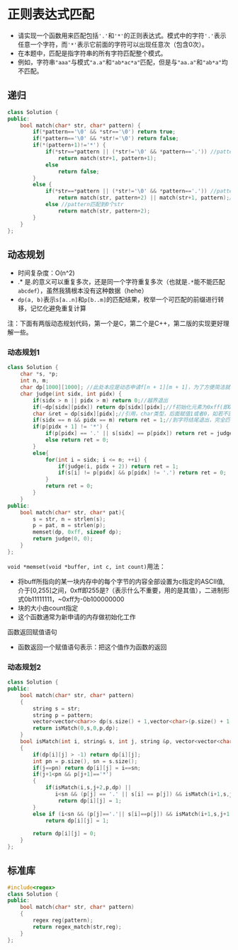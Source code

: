 # 正则表达式匹配

- 请实现一个函数用来匹配包括`'.'`和`'*'`的正则表达式。模式中的字符`'.'`表示任意一个字符，而`'*'`表示它前面的字符可以出现任意次（包含0次）。   
- 在本题中，匹配是指字符串的所有字符匹配整个模式。  
- 例如，字符串`"aaa"`与模式`"a.a"`和`"ab*ac*a"`匹配，但是与`"aa.a"`和`"ab*a"`均不匹配。

 ## 递归

```cpp
class Solution {
public:
    bool match(char* str, char* pattern) {
        if(*pattern=='\0' && *str=='\0') return true;
        if(*pattern=='\0' && *str!='\0') return false;
        if(*(pattern+1)!='*') {
            if(*str==*pattern || (*str!='\0' && *pattern=='.')) //pattern匹配str || str匹配pattern的.即任意
                return match(str+1, pattern+1);
            else
                return false;
        }
        else {
            if(*str==*pattern || (*str!='\0' && *pattern=='.')) //pattern匹配str || str匹配pattern的.即任意
                return match(str, pattern+2) || match(str+1, pattern);//当前匹配则继续下一种模式(pattern+2)，或者仍旧该模式，去匹配下一个str+1
            else //pattern匹配到0个str
                return match(str, pattern+2);
        }
    }
};
```

## 动态规划


- 时间复杂度：O(n^2)
- .* 是.的意义可以重复多次，还是同一个字符重复多次（也就是`.*`能不能匹配`abcdef`），虽然我猜根本没有这种数据（hehe）  
- `dp(a, b)`表示`s[a..n]`和`p[b..m]`的匹配结果，枚举一个可匹配的前缀进行转移，记忆化避免重复计算  

注：下面有两版动态规划代码，第一个是C，第二个是C++，第二版的实现更好理解一些。

### 动态规划1

```cpp
class Solution {
    char *s, *p;
    int n, m;
    char dp[1000][1000]; //此处本应是动态申请f[n + 1][m + 1]，为了方便简洁就算了
    char judge(int sidx, int pidx) {
        if(sidx > n || pidx > m) return 0;//越界退出
        if(~dp[sidx][pidx]) return dp[sidx][pidx];//f初始化元素为0xff(即0b11111111),在执行该函数过程中某些元素值可能变为0，这句没太看懂（去掉这句也对）
        char &ret = dp[sidx][pidx];//引用，char类型，后面赋值1或者0，如若不匹配为0匹配为1
        if(sidx == n && pidx == m) return ret = 1;//到字符结尾退出，完全匹配
        if(p[pidx + 1] != '*') {
            if(p[pidx] == '.' || s[sidx] == p[pidx]) return ret = judge(sidx + 1, pidx + 1);
            else return ret = 0;
        }
        else{
            for(int i = sidx; i <= n; ++i) {
                if(judge(i, pidx + 2)) return ret = 1;
                if(s[i] != p[pidx] && p[pidx] != '.') return ret = 0;
            }
            return ret = 0;
        }
    }
public:
    bool match(char* str, char* pat){
        s = str, n = strlen(s);
        p = pat, m = strlen(p);
        memset(dp, 0xff, sizeof dp);
        return judge(0, 0);
    }
};
```

`void *memset(void *buffer, int c, int count)`用法：  
- 将buff所指向的某一块内存中的每个字节的内容全部设置为c指定的ASCII值,介于[0,255]之间，0xff即255是?（表示什么不重要，用的是其值），二进制形式0b11111111，~0xff为-0b100000000     
- 块的大小由count指定  
- 这个函数通常为新申请的内存做初始化工作  

函数返回赋值语句
- 函数返回一个赋值语句表示：把这个值作为函数的返回

### 动态规划2

```cpp
class Solution {
public:
    bool match(char* str, char* pattern)
    {
        string s = str;
        string p = pattern;
        vector<vector<char>> dp(s.size() + 1,vector<char>(p.size() + 1,-1));
        return isMatch(0,s,0,p,dp);
    }
    bool isMatch(int i, string& s, int j, string &p, vector<vector<char>> &dp)
    {
        if(dp[i][j] > -1) return dp[i][j];
        int pn = p.size(), sn = s.size();
        if(j==pn) return dp[i][j] = i==sn;
        if(j+1<pn && p[j+1]=='*')
        {
            if(isMatch(i,s,j+2,p,dp) ||
               i<sn && (p[j] == '.' || s[i] == p[j]) && isMatch(i+1,s,j,p,dp))
                return dp[i][j] = 1;
        }
        else if (i<sn && (p[j]=='.'|| s[i]==p[j]) && isMatch(i+1,s,j+1,p,dp))
            return dp[i][j] = 1;
         
        return dp[i][j] = 0;
    }
};
```

## 标准库

```cpp
#include<regex>
class Solution {
public:
    bool match(char* str, char* pattern)
    {
        regex reg(pattern);
        return regex_match(str,reg);
    }
};
```
